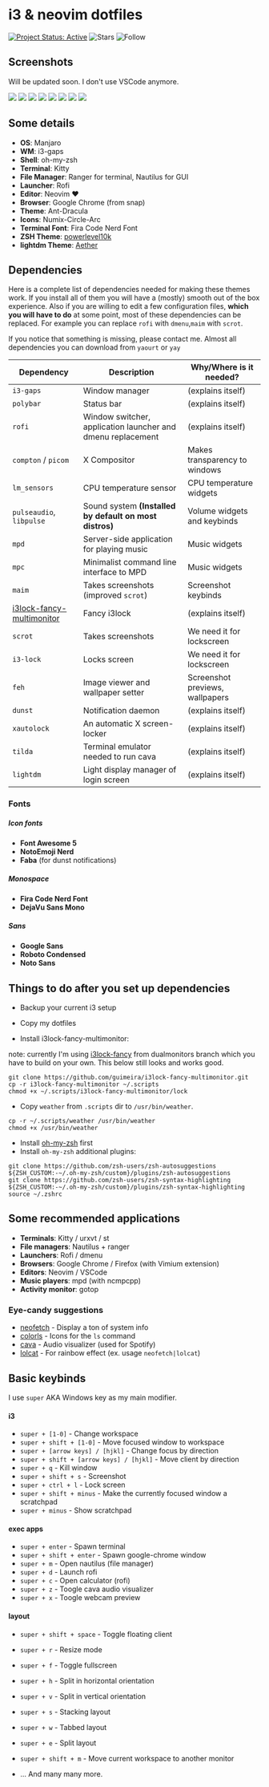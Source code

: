 # i3 & neovim dotfiles

[![Project Status: Active](https://www.repostatus.org/badges/latest/active.svg)](https://www.repostatus.org/#active)
![Stars](https://img.shields.io/github/stars/ecosse3/dotfiles?label=%E2%AD%90%20Stars)
![Follow](https://img.shields.io/github/followers/ecosse3?label=Please%20follow%20%20to%20support%20my%20work&style=social)

## Screenshots
Will be updated soon. I don't use VSCode anymore.

![](./terminals.png)
![](./neovim.png)
![](./spotify.png)
![](./ranger.png)
![](./chrome.png)
![](./clean_desktop.png)
![](./lightdm.jpg)
![](./lightdm2.png)

## Some details

-   **OS**: Manjaro
-   **WM**: i3-gaps
-   **Shell**: oh-my-zsh
-   **Terminal**: Kitty
-   **File Manager**: Ranger for terminal, Nautilus for GUI
-   **Launcher**: Rofi
-   **Editor**: Neovim :heart:
-   **Browser**: Google Chrome (from snap)
-   **Theme**: Ant-Dracula
-   **Icons**: Numix-Circle-Arc
-   **Terminal Font**: Fira Code Nerd Font
-   **ZSH Theme**: [powerlevel10k](https://github.com/romkatv/powerlevel10)
-   **lightdm Theme**: [Aether](https://github.com/NoiSek/Aether)

## Dependencies

Here is a complete list of dependencies needed for making these themes work.
If you install all of them you will have a (mostly) smooth out of the box experience.
Also if you are willing to edit a few configuration files, **which you will have to do** at some point, most of these dependencies can be replaced. For example you can replace `rofi` with `dmenu`,`maim` with `scrot`.

If you notice that something is missing, please contact me.
Almost all dependencies you can download from `yaourt` or `yay`

| Dependency                                                                         | Description                                                 | Why/Where is it needed?         |
|------------------------------------------------------------------------------------|-------------------------------------------------------------|---------------------------------|
| `i3-gaps`                                                                          | Window manager                                              | (explains itself)               |
| `polybar`                                                                          | Status bar                                                  | (explains itself)               |
| `rofi`                                                                             | Window switcher, application launcher and dmenu replacement | (explains itself)               |
| `compton` / `picom`                                                                | X Compositor                                                | Makes transparency to windows   |
| `lm_sensors`                                                                       | CPU temperature sensor                                      | CPU temperature widgets         |
| `pulseaudio`, `libpulse`                                                           | Sound system **(Installed by default on most distros)**     | Volume widgets and keybinds     |
| `mpd`                                                                              | Server-side application for playing music                   | Music widgets                   |
| `mpc`                                                                              | Minimalist command line interface to MPD                    | Music widgets                   |
| `maim`                                                                             | Takes screenshots (improved `scrot`)                        | Screenshot keybinds             |
| [i3lock-fancy-multimonitor](https://github.com/guimeira/i3lock-fancy-multimonitor) | Fancy i3lock                                                | (explains itself)               |
| `scrot`                                                                            | Takes screenshots                                           | We need it for lockscreen       |
| `i3-lock`                                                                          | Locks screen                                                | We need it for lockscreen       |
| `feh`                                                                              | Image viewer and wallpaper setter                           | Screenshot previews, wallpapers |
| `dunst`                                                                            | Notification daemon                                         | (explains itself)               |
| `xautolock`                                                                        | An automatic X screen-locker                                | (explains itself)               |
| `tilda`                                                                            | Terminal emulator needed to run cava                        | (explains itself)               |
| `lightdm`                                                                          | Light display manager of login screen                       | (explains itself)               |

### Fonts

##### Icon fonts

-   **Font Awesome 5**
-   **NotoEmoji Nerd**
-   **Faba** (for dunst notifications)

##### Monospace

-   **Fira Code Nerd Font**
-   **DejaVu Sans Mono**

##### Sans

-   **Google Sans**
-   **Roboto Condensed**
-   **Noto Sans**

## Things to do after you set up dependencies

-   Backup your current i3 setup
-   Copy my dotfiles


-   Install i3lock-fancy-multimonitor:

note: currently I'm using [i3lock-fancy](https://github.com/meskarune/i3lock-fancy/tree/dualmonitors) from dualmonitors branch which you have to build on your own. This below still looks and works good.

```
git clone https://github.com/guimeira/i3lock-fancy-multimonitor.git
cp -r i3lock-fancy-multimonitor ~/.scripts
chmod +x ~/.scripts/i3lock-fancy-multimonitor/lock
```

-   Copy `weather` from `.scripts` dir to `/usr/bin/weather`.

```
cp -r ~/.scripts/weather /usr/bin/weather
chmod +x /usr/bin/weather
```

-   Install [oh-my-zsh](https://github.com/ohmyzsh/ohmyzsh) first
-   Install `oh-my-zsh` additional plugins:

```
git clone https://github.com/zsh-users/zsh-autosuggestions ${ZSH_CUSTOM:-~/.oh-my-zsh/custom}/plugins/zsh-autosuggestions
git clone https://github.com/zsh-users/zsh-syntax-highlighting ${ZSH_CUSTOM:-~/.oh-my-zsh/custom}/plugins/zsh-syntax-highlighting
source ~/.zshrc
```

## Some recommended applications

-   **Terminals**: Kitty / urxvt / st
-   **File managers**: Nautilus + ranger
-   **Launchers**: Rofi / dmenu
-   **Browsers**: Google Chrome / Firefox (with Vimium extension)
-   **Editors**: Neovim / VSCode
-   **Music players**: mpd (with ncmpcpp)
-   **Activity monitor**: gotop

### Eye-candy suggestions

-   [neofetch](https://github.com/dylanaraps/neofetch) - Display a ton of system info
-   [colorls](https://github.com/athityakumar/colorls) - Icons for the `ls` command
-   [cava](https://github.com/karlstav/cava) - Audio visualizer (used for Spotify)
-   [lolcat](https://github.com/busyloop/lolcat) - For rainbow effect (ex. usage `neofetch|lolcat`)

## Basic keybinds

I use `super` AKA Windows key as my main modifier.

#### i3

-   `super + [1-0]` - Change workspace
-   `super + shift + [1-0]` - Move focused window to workspace
-   `super + [arrow keys] / [hjkl]` - Change focus by direction
-   `super + shift + [arrow keys] / [hjkl]` - Move client by direction
-   `super + q` - Kill window
-   `super + shift + s` - Screenshot
-   `super + ctrl + l` - Lock screen
-   `super + shift + minus` - Make the currently focused window a scratchpad
-   `super + minus` - Show scratchpad

#### exec apps

-   `super + enter` - Spawn terminal
-   `super + shift + enter` - Spawn google-chrome window
-   `super + m` - Open nautilus (file manager)
-   `super + d` - Launch rofi
-   `super + c` - Open calculator (rofi)
-   `super + z` - Toogle cava audio visualizer
-   `super + x` - Toogle webcam preview

#### layout

-   `super + shift + space` - Toggle floating client
-   `super + r` - Resize mode
-   `super + f` - Toggle fullscreen
-   `super + h` - Split in horizontal orientation
-   `super + v` - Split in vertical orientation
-   `super + s` - Stacking layout
-   `super + w` - Tabbed layout
-   `super + e` - Split layout
-   `super + shift + m` - Move current workspace to another monitor

-   ... And many many more.
